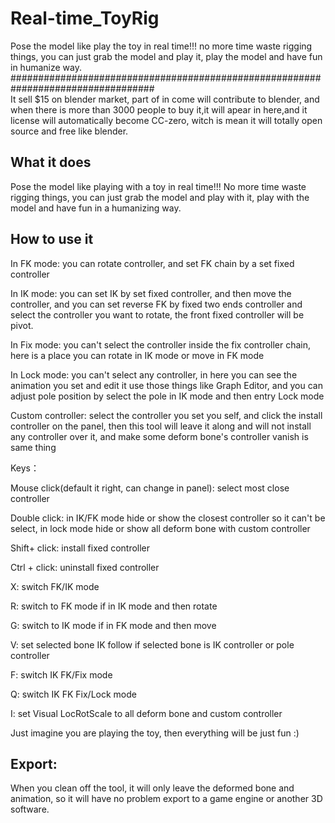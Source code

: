 # Real-time_ToyRig
Pose the model like play the toy in real time!!!  no more time waste rigging things, you can just grab the model and play it, play the model and have fun in humanize way.
##################################################################################
</br>
It sell $15 on blender market, part of in come will contribute to blender, and when there is more than 3000 people to buy it,it will apear in here,and it license will automatically become CC-zero, witch is mean it will totally open source and free like blender.

## What it does

Pose the model like playing with a toy in real time!!!  No more time waste rigging things, you can just grab the model and play with it, play with the model and have fun in a humanizing way.

## How to use it

In FK mode: you can rotate controller, and set FK chain by a set fixed controller

In IK mode: you can set IK by set fixed controller, and then move the controller, and you can set reverse FK by fixed two ends controller and select the controller you want to rotate, the front fixed controller will be pivot.

In Fix mode: you can't select the controller inside the fix controller chain, here is a place you can rotate in IK mode or move in FK mode

In Lock mode: you can't select any controller, in here you can see the animation you set and edit it use those things like Graph Editor, and you can adjust pole position by select the pole in IK mode and then entry Lock mode

Custom controller: select the controller you set you self, and click the install controller on the panel, then this tool will leave it along and will not install any controller over it, and make some deform bone's controller vanish is same thing

Keys：

Mouse click(default it right, can change in panel): select most close controller

Double click: in IK/FK mode hide or show the closest controller so it can't be select, in lock mode hide or show all deform bone with custom controller

Shift+ click: install fixed controller

Ctrl + click: uninstall fixed controller

X: switch FK/IK mode

R: switch to FK mode if in IK mode and then rotate

G: switch to IK mode if in FK mode and then move

V: set selected bone IK follow if selected bone is IK controller or pole controller

F: switch  IK FK/Fix mode

Q: switch IK FK Fix/Lock mode

I: set Visual LocRotScale to all deform bone and custom controller

Just imagine you are playing the toy, then everything will be just fun :)

## Export:

When you clean off the tool, it will only leave the deformed bone and animation, so it will have no problem export to a game engine or another 3D software.
